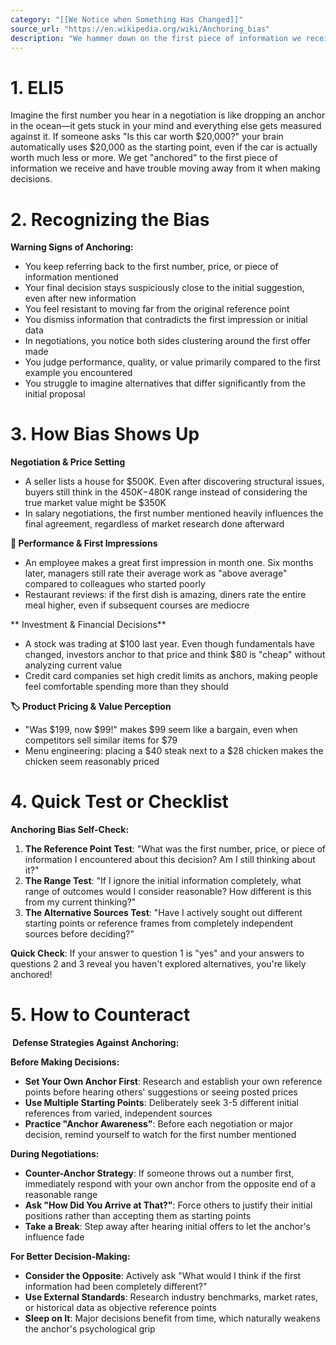 ```yaml
---
category: "[[We Notice when Something Has Changed]]"
source_url: "https://en.wikipedia.org/wiki/Anchoring_bias"
description: "We hammer down on the first piece of information we receive we interpret new information from the first piece of information."
---
```


# 1. ELI5

Imagine the first number you hear in a negotiation is like dropping an anchor in the ocean—it gets stuck in your mind and everything else gets measured against it. If someone asks "Is this car worth $20,000?" your brain automatically uses $20,000 as the starting point, even if the car is actually worth much less or more. We get "anchored" to the first piece of information we receive and have trouble moving away from it when making decisions.

# 2. Recognizing the Bias

**Warning Signs of Anchoring:**

- You keep referring back to the first number, price, or piece of information mentioned
- Your final decision stays suspiciously close to the initial suggestion, even after new information
- You feel resistant to moving far from the original reference point
- You dismiss information that contradicts the first impression or initial data
- In negotiations, you notice both sides clustering around the first offer made
- You judge performance, quality, or value primarily compared to the first example you encountered
- You struggle to imagine alternatives that differ significantly from the initial proposal

# 3. How Bias Shows Up

**Negotiation & Price Setting**
- A seller lists a house for $500K. Even after discovering structural issues, buyers still think in the $450K-$480K range instead of considering the true market value might be $350K
- In salary negotiations, the first number mentioned heavily influences the final agreement, regardless of market research done afterward

**👥 Performance & First Impressions**
- An employee makes a great first impression in month one. Six months later, managers still rate their average work as "above average" compared to colleagues who started poorly
- Restaurant reviews: if the first dish is amazing, diners rate the entire meal higher, even if subsequent courses are mediocre

** Investment & Financial Decisions**
- A stock was trading at $100 last year. Even though fundamentals have changed, investors anchor to that price and think $80 is "cheap" without analyzing current value
- Credit card companies set high credit limits as anchors, making people feel comfortable spending more than they should

**🏷️ Product Pricing & Value Perception**
- "Was $199, now $99!" makes $99 seem like a bargain, even when competitors sell similar items for $79
- Menu engineering: placing a $40 steak next to a $28 chicken makes the chicken seem reasonably priced

# 4. Quick Test or Checklist

**Anchoring Bias Self-Check:**

1. **The Reference Point Test**: "What was the first number, price, or piece of information I encountered about this decision? Am I still thinking about it?"
2. **The Range Test**: "If I ignore the initial information completely, what range of outcomes would I consider reasonable? How different is this from my current thinking?"
3. **The Alternative Sources Test**: "Have I actively sought out different starting points or reference frames from completely independent sources before deciding?"

**Quick Check**: If your answer to question 1 is "yes" and your answers to questions 2 and 3 reveal you haven't explored alternatives, you're likely anchored!

# 5. How to Counteract

**️ Defense Strategies Against Anchoring:**

**Before Making Decisions:**
- **Set Your Own Anchor First**: Research and establish your own reference points before hearing others' suggestions or seeing posted prices
- **Use Multiple Starting Points**: Deliberately seek 3-5 different initial references from varied, independent sources
- **Practice "Anchor Awareness"**: Before each negotiation or major decision, remind yourself to watch for the first number mentioned

**During Negotiations:**
- **Counter-Anchor Strategy**: If someone throws out a number first, immediately respond with your own anchor from the opposite end of a reasonable range
- **Ask "How Did You Arrive at That?"**: Force others to justify their initial positions rather than accepting them as starting points
- **Take a Break**: Step away after hearing initial offers to let the anchor's influence fade

**For Better Decision-Making:**
- **Consider the Opposite**: Actively ask "What would I think if the first information had been completely different?"
- **Use External Standards**: Research industry benchmarks, market rates, or historical data as objective reference points
- **Sleep on It**: Major decisions benefit from time, which naturally weakens the anchor's psychological grip

